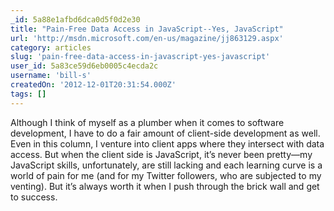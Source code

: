 ```yaml
---
_id: 5a88e1afbd6dca0d5f0d2e30
title: "Pain-Free Data Access in JavaScript--Yes, JavaScript"
url: 'http://msdn.microsoft.com/en-us/magazine/jj863129.aspx'
category: articles
slug: 'pain-free-data-access-in-javascript-yes-javascript'
user_id: 5a83ce59d6eb0005c4ecda2c
username: 'bill-s'
createdOn: '2012-12-01T20:31:54.000Z'
tags: []
---
```


Although I think of myself as a plumber when it comes to software development, I have to do a fair amount of client-side development as well. Even in this column, I venture into client apps where they intersect with data access. But when the client side is JavaScript, it’s never been pretty—my JavaScript skills, unfortunately, are still lacking and each learning curve is a world of pain for me (and for my Twitter followers, who are subjected to my venting). But it’s always worth it when I push through the brick wall and get to success.
